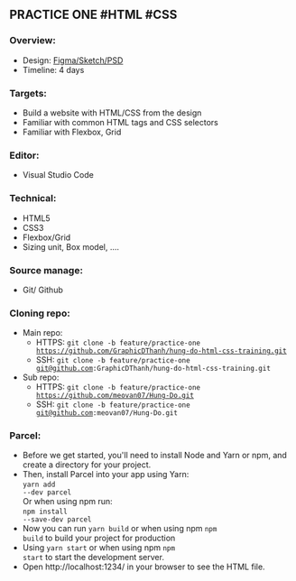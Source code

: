 ## PRACTICE ONE #HTML #CSS

### Overview:
  - Design: [Figma/Sketch/PSD](https://www.figma.com/file/otci30NR0gmWYix6byA3cq/charity-homepage-whilecreative)
  - Timeline: 4 days

### Targets:
  - Build a website with HTML/CSS from the design
  - Familiar with common HTML tags and CSS selectors
  - Familiar with Flexbox, Grid

### Editor:
  - Visual Studio Code

### Technical:
  - HTML5
  - CSS3
  - Flexbox/Grid
  - Sizing unit, Box model,
  ....

### Source manage:
  - Git/ Github

### Cloning repo:
  - Main repo: 
    - HTTPS: <code>git clone -b feature/practice-one https://github.com/GraphicDThanh/hung-do-html-css-training.git</code>
    - SSH: <code>git clone -b feature/practice-one git@github.com:GraphicDThanh/hung-do-html-css-training.git</code>
  - Sub repo:
    - HTTPS: <code>git clone -b feature/practice-one https://github.com/meovan07/Hung-Do.git</code>
    - SSH: <code>git clone -b feature/practice-one git@github.com:meovan07/Hung-Do.git</code>

### Parcel:
  - Before we get started, you'll need to install Node and Yarn or npm, and create a directory for your project. 
  - Then, install Parcel into your app using Yarn: </br>
    <code>yarn add --dev parcel</code> </br>
    Or when using npm run: </br>
    <code>npm install --save-dev parcel</code>
  - Now you can run <code>yarn build</code> or when using npm <code>npm build</code> to build your project for production  
  - Using <code>yarn start</code> or when using npm <code>npm start</code> to start the development server.
  - Open http://localhost:1234/ in your browser to see the HTML file.




